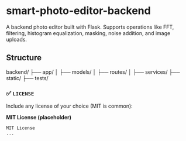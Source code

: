 # smart-photo-editor-backend

A backend photo editor built with Flask. Supports operations like FFT, filtering, histogram equalization, masking, noise addition, and image uploads.

## Structure

backend/
├── app/
│ ├── models/
│ ├── routes/
│ ├── services/
├── static/
├── tests/

### ✅ `LICENSE`
Include any license of your choice (MIT is common):

**MIT License (placeholder)**
```txt
MIT License
...